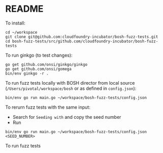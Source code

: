 # README

To install:

```
cd ~/workspace
git clone git@github.com:cloudfoundry-incubator/bosh-fuzz-tests.git
cd bosh-fuzz-tests/src/github.com/cloudfoundry-incubator/bosh-fuzz-tests
```

To run ginkgo (to test changes):

```
go get github.com/onsi/ginkgo/ginkgo
go get github.com/onsi/gomega
bin/env ginkgo -r .
```

To run fuzz tests locally with BOSH director from local source (`/Users/pivotal/workspace/bosh` or
as defined in `config.json`):

```
bin/env go run main.go ~/workspace/bosh-fuzz-tests/config.json
```

To rerurn fuzz tests with the same input:

* Search for `Seeding with` and copy the seed number
* Run

```
bin/env go run main.go ~/workspace/bosh-fuzz-tests/config.json <SEED_NUMBER>
```

To run fuzz tests 